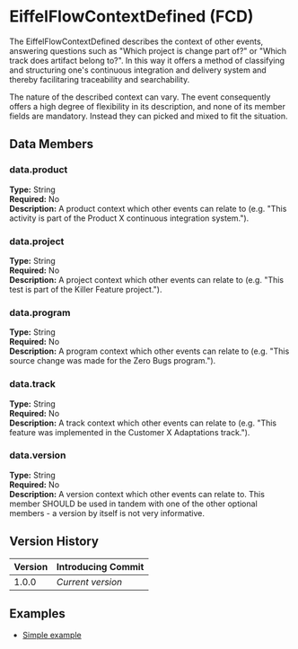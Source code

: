 # EiffelFlowContextDefined (FCD)
The EiffelFlowContextDefined describes the context of other events, answering questions such as "Which project is change part of?" or "Which track does artifact belong to?". In this way it offers a method of classifying and structuring one's continuous integration and delivery system and thereby facilitaring traceability and searchability. 

The nature of the described context can vary. The event consequently offers a high degree of flexibility in its description, and none of its member fields are mandatory. Instead they can picked and mixed to fit the situation.

## Data Members
### data.product
__Type:__ String  
__Required:__ No  
__Description:__ A product context which other events can relate to (e.g. "This activity is part of the Product X continuous integration system.").

### data.project
__Type:__ String  
__Required:__ No  
__Description:__ A project context which other events can relate to (e.g. "This test is part of the Killer Feature project.").

### data.program
__Type:__ String  
__Required:__ No  
__Description:__ A program context which other events can relate to (e.g. "This source change was made for the Zero Bugs program.").

### data.track
__Type:__ String  
__Required:__ No  
__Description:__ A track context which other events can relate to (e.g. "This feature was implemented in the Customer X Adaptations track.").

### data.version
__Type:__ String  
__Required:__ No  
__Description:__ A version context which other events can relate to. This member SHOULD be used in tandem with one of the other optional members - a version by itself is not very informative.

## Version History
| Version   | Introducing Commit |
| --------- | ------------------ |
| 1.0.0     | _Current version_  |

## Examples
* [Simple example](../examples/events/EiffelFlowContextDefinedEvent/simple.json)